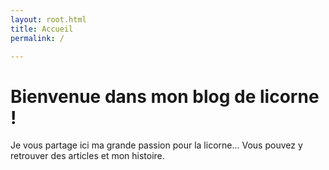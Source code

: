 ```yaml
---
layout: root.html
title: Accueil
permalink: /

---
```


# Bienvenue dans mon blog de licorne !

Je vous partage ici ma grande passion pour la licorne... Vous pouvez y retrouver des articles et mon histoire.  